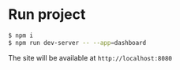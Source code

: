 # Run project

```sh
$ npm i
$ npm run dev-server -- --app=dashboard
```

The site will be available at `http://localhost:8080`